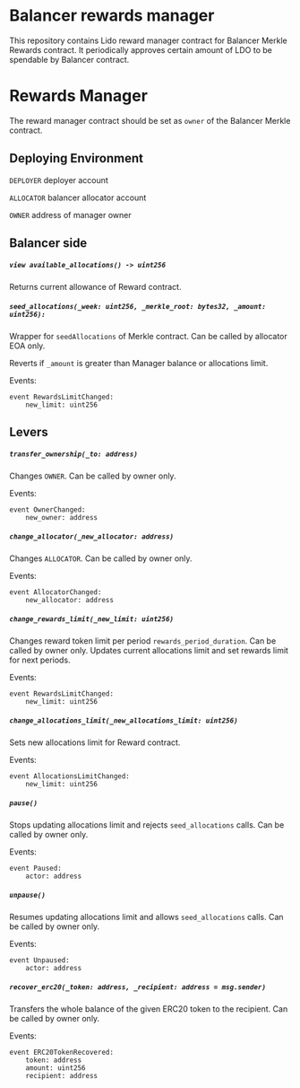 # Balancer rewards manager

This repository contains Lido reward manager contract for Balancer Merkle Rewards contract.
It periodically approves certain amount of LDO to be spendable by Balancer contract.

# Rewards Manager

The reward manager contract should be set as `owner` of the Balancer Merkle contract.

## Deploying Environment

`DEPLOYER` deployer account

`ALLOCATOR` balancer allocator account

`OWNER` address of manager owner

## Balancer side

##### `view available_allocations() -> uint256`

Returns current allowance of Reward contract.

##### `seed_allocations(_week: uint256, _merkle_root: bytes32, _amount: uint256):`

Wrapper for `seedAllocations` of Merkle contract. 
Can be called by allocator EOA only.

Reverts if `_amount` is greater than Manager balance or allocations limit.

Events:

```vyper=
event RewardsLimitChanged:
    new_limit: uint256
```

## Levers

##### `transfer_ownership(_to: address)`

Changes `OWNER`. Can be called by owner only.

Events:

```vyper=
event OwnerChanged:
    new_owner: address
```

##### `change_allocator(_new_allocator: address)`

Changes `ALLOCATOR`. Can be called by owner only.

Events:

```vyper=
event AllocatorChanged:
    new_allocator: address
```

##### `change_rewards_limit(_new_limit: uint256)`

Changes reward token limit per period `rewards_period_duration`. Can be called by owner only. 
Updates current allocations limit and set rewards limit for next periods.

Events:
```vyper=
event RewardsLimitChanged:
    new_limit: uint256
```

##### `change_allocations_limit(_new_allocations_limit: uint256)`

Sets new allocations limit for Reward contract.

Events:
```vyper=
event AllocationsLimitChanged:
    new_limit: uint256
```



##### `pause()`

Stops updating allocations limit and rejects `seed_allocations` calls. Can be called by owner only.

Events:
```vyper=
event Paused:
    actor: address
```

##### `unpause()`

Resumes updating allocations limit and allows `seed_allocations` calls. Can be called by owner only.

Events:
```vyper=
event Unpaused:
    actor: address
```

##### `recover_erc20(_token: address, _recipient: address = msg.sender)`

Transfers the whole balance of the given ERC20 token to the recipient. Can be called by owner only.

Events:
```vyper=
event ERC20TokenRecovered:
    token: address
    amount: uint256
    recipient: address
```
